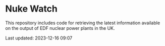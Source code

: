 # Nuke Watch

This repository includes code for retrieving the latest information available on the output of EDF nuclear power plants in the UK.

Last updated: 2023-12-16 09:07